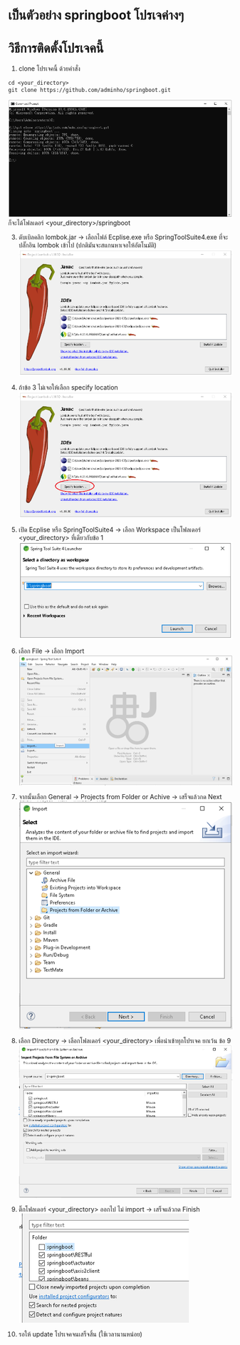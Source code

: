 # เป็นตัวอย่าง springboot โปรเจค่างๆ

# วิธีการติดตั้งโปรเจคนี้
1. clone โปรเจคนี้ ด้วยคำสั่ง
```
cd <your_directory>
git clone https://github.com/adminho/springboot.git
```
![alt text](images/git_clone_command.PNG)
ก็จะได้โฟลเดอร์ <your_directory>/springboot

3. ดับเบิลคลิก lombok.jar -> เลือกไฟล์ Ecplise.exe หรือ SpringToolSuite4.exe ที่จะปลั๊กอิน lombok เข้าไป (ปกติมันจะสแกนหาเจอให้อัตโนมัติ)
![alt text](images/click_lombok.PNG)

5. ถ้าข้อ 3 ไม่เจอให้เลือก specify location
![alt text](images/click_lombok_specify_location.PNG)

7. เปิด Ecplise หรือ SpringToolSuite4 -> เลือก Workspace เป็นโฟลเดอร์ <your_directory> ที่เดียวกับข้อ 1 
![alt text](images/select_workspace.PNG)

9. เลือก File -> เลือก Import
![alt text](images/file_import.png)

11. จากนั้นเลือก General -> Projects from Folder or Achive -> เสร็จแล้วกด Next
![alt text](images/select_Projects_form_folder.PNG)

13. เลือก Directory -> เลือกโฟลเดอร์ <your_directory> เพื่อนำเข้าทุกโปรเจค ยกเว้น ข้อ 9
![alt text](images/select_all_projects.PNG)

15. ติ๊กโฟลเดอร์ <your_directory> ออกไป ไม่ import -> เสร็จแล้วกด Finish
![alt text](images/without_springboot.PNG)

17. รอให้ update โปรเจคจนเสร็จสิ้น (ใช้เวลานานหน่อย)

